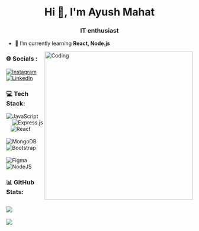 <h1 align="center">Hi 👋, I'm Ayush Mahat</h1>
<h3 align="center">IT enthusiast</h3>

- 🌱 I’m currently learning **React, Node.js**
<img align="right" alt="Coding" width="400" src="https://i.pinimg.com/originals/e8/f4/53/e8f453469a3ec97ecd354df465d73913.gif" />

<h3 align="left" style="fontSize:"1.3rem"">🌐 Socials :</h3>
<p align="left">

[![Instagram](https://img.shields.io/badge/Instagram-%23E4405F.svg?logo=Instagram&logoColor=white)](https://instagram.com/https://instagram.com/ayush_jr_) &nbsp;&nbsp;&nbsp; [![LinkedIn](https://img.shields.io/badge/LinkedIn-%230077B5.svg?logo=linkedin&logoColor=white)](https://linkedin.com/in/https://linkedin.com/in/ayush-mahat-146795243) 

</p>

<h3 align="left" style="fontSize:"1.3rem"">💻 Tech Stack:</h3>
<p align="left">

![JavaScript](https://img.shields.io/badge/javascript-%23323330.svg?style=for-the-badge&logo=javascript&logoColor=%23F7DF1E) &nbsp;&nbsp;&nbsp; ![Express.js](https://img.shields.io/badge/express.js-%23404d59.svg?style=for-the-badge&logo=express&logoColor=%2361DAFB) &nbsp;&nbsp;&nbsp;![React](https://img.shields.io/badge/react-%2320232a.svg?style=for-the-badge&logo=react&logoColor=%2361DAFB) <br><br>![MongoDB](https://img.shields.io/badge/MongoDB-%234ea94b.svg?style=for-the-badge&logo=mongodb&logoColor=white) &nbsp;&nbsp;&nbsp;![Bootstrap](https://img.shields.io/badge/bootstrap-%238511FA.svg?style=for-the-badge&logo=bootstrap&logoColor=white) <br><br> ![Figma](https://img.shields.io/badge/figma-%23F24E1E.svg?style=for-the-badge&logo=figma&logoColor=white) &nbsp;&nbsp;&nbsp; ![NodeJS](https://img.shields.io/badge/node.js-6DA55F?style=for-the-badge&logo=node.js&logoColor=white)
</p>

<h3 align="left" style="fontSize:"1.3rem"">📊 GitHub Stats:</h3>



![](https://github-readme-stats.vercel.app/api/top-langs/?username=ayushh-11&theme=dark&hide_border=true&include_all_commits=false&count_private=false&layout=compact)
---
[![](https://visitcount.itsvg.in/api?id=ayushh-11&icon=0&color=0)](https://visitcount.itsvg.in)
